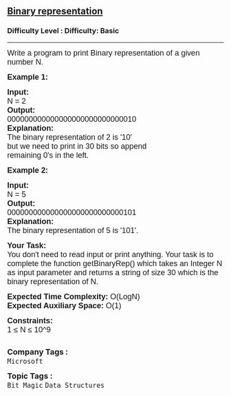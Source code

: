 <h2><a href="https://www.geeksforgeeks.org/problems/binary-representation5003/1?page=4&difficulty=School&sortBy=submissions">Binary representation</a></h2><h3>Difficulty Level : Difficulty: Basic</h3><hr><div class="problems_problem_content__Xm_eO"><p style="font-family: Nunito, Bangla414, sans-serif;"><span style="font-size: 18px; font-family: Nunito, Bangla414, sans-serif;">Write a program to print Binary representation of a given number N.</span></p>

<p style="font-family: Nunito, Bangla414, sans-serif;"><strong style="font-family: &quot;Source Sans 3&quot;, Bangla414, sans-serif;"><span style="font-size: 18px; font-family: Nunito, Bangla414, sans-serif;">Example 1:</span></strong></p>

<pre style="font-family: Nunito, Bangla414, sans-serif;"><strong style="font-family: &quot;Source Sans 3&quot;, Bangla414, sans-serif;"><span style="font-size: 18px; font-family: Nunito, Bangla414, sans-serif;">Input:
</span></strong><span style="font-size: 18px; font-family: Nunito, Bangla414, sans-serif;">N = 2</span>
<strong style="font-family: &quot;Source Sans 3&quot;, Bangla414, sans-serif;"><span style="font-size: 18px; font-family: Nunito, Bangla414, sans-serif;">Output:
</span></strong><span style="font-size: 18px; font-family: Nunito, Bangla414, sans-serif;">000000000000000000000000000010</span>
<strong style="font-family: &quot;Source Sans 3&quot;, Bangla414, sans-serif;"><span style="font-size: 18px; font-family: Nunito, Bangla414, sans-serif;">Explanation:
</span></strong><span style="font-size: 18px; font-family: Nunito, Bangla414, sans-serif;">The binary representation of 2 is '10'
but we need to print in 30 bits so append
remaining 0's in the left.</span></pre>

<p style="font-family: Nunito, Bangla414, sans-serif;"><strong style="font-family: &quot;Source Sans 3&quot;, Bangla414, sans-serif;"><span style="font-size: 18px; font-family: Nunito, Bangla414, sans-serif;">Example 2:</span></strong></p>

<pre style="font-family: Nunito, Bangla414, sans-serif;"><span style="font-size: 18px; font-family: Nunito, Bangla414, sans-serif;"><strong style="font-family: &quot;Source Sans 3&quot;, Bangla414, sans-serif;">Input:</strong>
N = 5</span>
<span style="font-size: 18px; font-family: Nunito, Bangla414, sans-serif;"><strong style="font-family: &quot;Source Sans 3&quot;, Bangla414, sans-serif;">Output:</strong>
000000000000000000000000000101</span>
<span style="font-size: 18px; font-family: Nunito, Bangla414, sans-serif;"><strong style="font-family: &quot;Source Sans 3&quot;, Bangla414, sans-serif;">Explanation:</strong>
The binary representation of 5 is '101'.</span></pre>

<p style="font-family: Nunito, Bangla414, sans-serif;"><span style="font-size: 18px; font-family: Nunito, Bangla414, sans-serif;"><strong style="font-family: &quot;Source Sans 3&quot;, Bangla414, sans-serif;">Your Task:&nbsp;&nbsp;</strong><br style="font-family: Nunito, Bangla414, sans-serif;">
You don't need to read input or print anything. Your task is to complete the function&nbsp;getBinaryRep()&nbsp;which takes an Integer N as input parameter&nbsp;and returns a string of size 30 which is the binary representation of N.</span></p>

<p style="font-family: Nunito, Bangla414, sans-serif;"><span style="font-size: 18px; font-family: Nunito, Bangla414, sans-serif;"><strong style="font-family: &quot;Source Sans 3&quot;, Bangla414, sans-serif;">Expected Time Complexity:</strong>&nbsp;O(LogN)<br style="font-family: Nunito, Bangla414, sans-serif;">
<strong style="font-family: &quot;Source Sans 3&quot;, Bangla414, sans-serif;">Expected Auxiliary Space:</strong>&nbsp;O(1)</span></p>

<p style="font-family: Nunito, Bangla414, sans-serif;"><span style="font-size: 18px; font-family: Nunito, Bangla414, sans-serif;"><strong style="font-family: &quot;Source Sans 3&quot;, Bangla414, sans-serif;">Constraints:</strong><br style="font-family: Nunito, Bangla414, sans-serif;">
1 ≤ N ≤ 10^9</span><br style="font-family: Nunito, Bangla414, sans-serif;">
&nbsp;</p>
</div><p><span style=font-size:18px><strong>Company Tags : </strong><br><code>Microsoft</code>&nbsp;<br><p><span style=font-size:18px><strong>Topic Tags : </strong><br><code>Bit Magic</code>&nbsp;<code>Data Structures</code>&nbsp;
